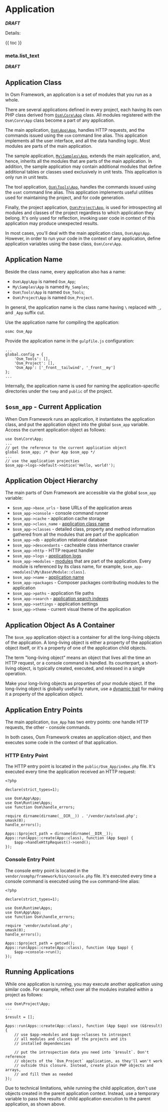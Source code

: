 # Application

***DRAFT***

Details:

{{ toc }}

### meta.list_text

***DRAFT***

## Application Class

In Osm Framework, an application is a set of modules that you run as a whole. 

There are several applications defined in every project, each having its own PHP class derived from [`Osm\Core\App`](https://github.com/osmphp/core/blob/HEAD/src/App.php) class. All modules registered with the `Osm\Core\App` class become a part of any application.   

The main application, [`Osm\App\App`](https://github.com/osmphp/framework/blob/HEAD/app/App.php), handles HTTP requests, and the commands issued using the `osm` command line alias. This application implements all the user interface, and all the data handling logic. Most modules are parts of the main application.  

The sample application, [`My\Samples\App`](https://github.com/osmphp/project/blob/HEAD/samples/App.php), extends the main application, and, hence, inherits all the modules that are parts of the main application. In addition, the sample application may contain additional modules that define additional tables or classes used exclusively in unit tests. This application is only run in unit tests.

The tool application, [`Osm\Tools\App`](https://github.com/osmphp/framework/blob/HEAD/tools/App.php), handles the commands issued using the `osmt` command line alias. This application implements useful utilities used for maintaining the project, and for code generation.

Finally, the project application, [`Osm\Project\App`](https://github.com/osmphp/core/blob/HEAD/project/App.php), is used for introspecting all modules and classes of the project regardless to which application they belong. It's only used for reflection, invoking user code in context of this application may produce unexpected results.  

In most cases, you'll deal with the main application class, `Osm\App\App`. However, in order to run your code in the context of any application, define application variables using the base class, `Osm\Core\App`.

## Application Name

Beside the class name, every application also has a name:

* `Osm\App\App` is named `Osm_App`;
* `My\Samples\App` is named `My_Samples`;
* `Osm\Tools\App` is named `Osm_Tools`;
* `Osm\Project\App` is named `Osm_Project`.

In general, the application name is the class name having `\` replaced with `_`, and `_App` suffix cut. 

Use the application name for compiling the application:

    osmc Osm_App
    
Provide the application name in the `gulpfile.js` configuration:

    ...
    global.config = {
        'Osm_Tools': [],
        'Osm_Project': [],
        'Osm_App': ['_front__tailwind', '_front__my']
    };
    ...

Internally, the application name is used for naming the application-specific directories under the `temp` and `public` of the project.

## `$osm_app` - Current Application

When Osm Framework runs an application, it instantiates the application class, and put the application object into the global `$osm_app` variable. Access the current application object as follows:

    use Osm\Core\App;
    ...
    // get the reference to the current application object
    global $osm_app; /* @var App $osm_app */  
    ...
    // use the application projecties
    $osm_app->logs->default->notice('Hello, world!');

## Application Object Hierarchy

The main parts of Osm Framework are accessible via the global `$osm_app` variable:

* `$osm_app->base_urls` - base URLs of the application areas
* `$osm_app->console` - console command runner
* `$osm_app->cache` - application cache storage
* `$osm_app->class_name` - [application class name](#application-class)
* `$osm_app->classes` - detailed class, property and method information gathered from all the modules that are part of the application
* `$osm_app->db` - application relational database 
* `$osm_app->descendants` - cacheable class inheritance crawler
* `$osm_app->http` - HTTP request handler
* `$osm_app->logs` - [application logs](08-framework-logging.md)
* `$osm_app->modules` - [modules](22-framework-modules.md) that are part of the application. Every module is referenced by its class name, for example, `$osm_app->modules[\My\Base\Module::class]`. 
* `$osm_app->name` - [application name](#application-name)
* `$osm_app->packages` - Composer packages contributing modules to the application
* `$osm_app->paths` - application file paths
* `$osm_app->search` - [application search indexes](../05/27-framework-search.md)
* `$osm_app->settings` - application settings
* `$osm_app->theme` - current visual theme of the application

## Application Object As A Container

The `$osm_app` application object is a container for all the long-living objects of the application. A long-living object is either a property of the application object itself, or it's a property of one of the application child objects.  

The term "long-living object" means an object that lives all the time an HTTP request, or a console command is handled. Its counterpart, a short-living object, is typically created, executed, and released in a single operation.  

Make your long-living objects as properties of your module object. If the long-living object is globally useful by nature, use a [dynamic trait](21-framework-dynamic-traits.md) for making it a property of the application object.

## Application Entry Points

The main application, `Osm_App` has two entry points: one handle HTTP requests, the other - console commands.

In both cases, Osm Framework creates an application object, and then executes some code in the context of that application.

### HTTP Entry Point

The HTTP entry point is located in the `public/Osm_App/index.php` file. It's executed every time the application received an HTTP request:

    <?php
    
    declare(strict_types=1);
    
    use Osm\App\App;
    use Osm\Runtime\Apps;
    use function Osm\handle_errors;
    
    require dirname(dirname(__DIR__)) . '/vendor/autoload.php';
    umask(0);
    handle_errors();
    
    Apps::$project_path = dirname(dirname(__DIR__));
    Apps::run(Apps::create(App::class), function (App $app) {
        $app->handleHttpRequest()->send();
    });

### Console Entry Point

The console entry point is located in the `vendor/osmphp/framework/bin/console.php` file. It's executed every time a console command is executed using the `osm` command-line alias:

    <?php
    
    declare(strict_types=1);
    
    use Osm\Runtime\Apps;
    use Osm\App\App;
    use function Osm\handle_errors;
    
    require 'vendor/autoload.php';
    umask(0);
    handle_errors();
    
    Apps::$project_path = getcwd();
    Apps::run(Apps::create(App::class), function (App $app) {
        $app->console->run();
    });

## Running Applications

While one application is running, you may execute another application using similar code. For example, reflect over all the modules installed within a project as follows:

    use Osm\Project\App;
    ...
    
    $result = [];
    
    Apps::run(Apps::create(App::class), function (App $app) use (&$result) {
        // use $app->modules and $app->classes to introspect 
        // all modules and classes of the projects and its 
        // installed dependencies
        
        // put the introspection data you need into `$result`. Don't reference
        // objects of the `Osm_Project` application, as they'll won't work 
        // outside this closure. Instead, create plain PHP objects and arrays, 
        // and fill them as needed 
    });

Due to technical limitations, while running the child application, don't use objects created in the parent application context. Instead, use a temporary variable to pass the results of child application execution to the parent application, as shown above. 
 
